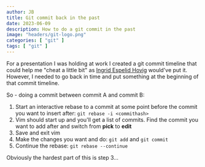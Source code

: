 ```yaml
---
author: JB
title: Git commit back in the past
date: 2023-06-09
description: How to do a git commit in the past
image: "headers/git-logo.png"
categories: [ "git" ]
tags: [ "git" ]
---
```


For a presentation I was holding at work I created a git commit timeline that could help me "cheat a little bit" as [Ingrid Espelid Hovig](https://nn.wikipedia.org/wiki/Ingrid_Espelid_Hovig) would've put it. \
However, I needed to go back in time and put something at the beginning of that commit timeline. 

So - doing a commit between commit A and commit B:
1. Start an interactive rebase to a commit at some point before the commit you want to insert after: `git rebase -i <commithash>`
2. Vim should start up and you'll get a list of commits. Find the commit you want to add after and switch from **pick** to **edit**
3. Save and exit vim
4. Make the changes you want and do: `git add` and `git commit`
5. Continue the rebase: `git rebase --continue`

Obviously the hardest part of this is step 3...